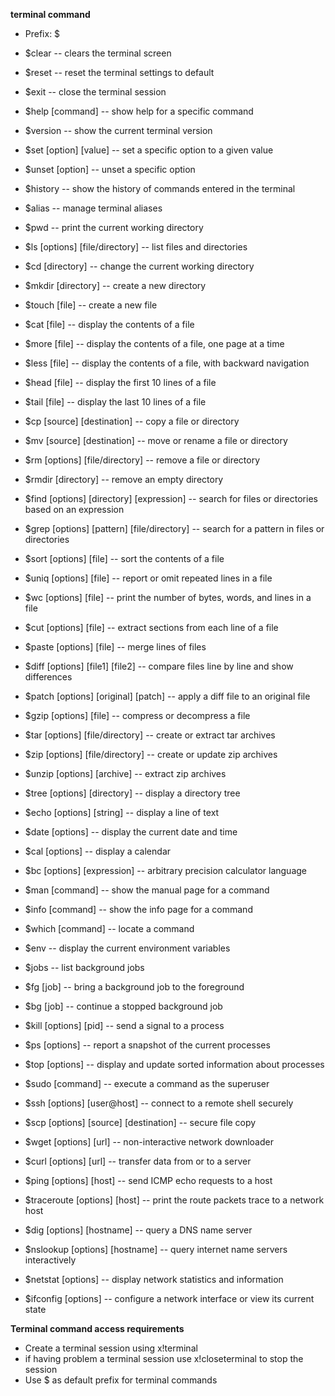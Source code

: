**terminal command**

- Prefix: $

- $clear -- clears the terminal screen 
- $reset -- reset the terminal settings to default 
- $exit -- close the terminal session 
- $help [command] -- show help for a specific command 
- $version -- show the current terminal version 
- $set [option] [value] -- set a specific option to a given value 
- $unset [option] -- unset a specific option 
- $history -- show the history of commands entered in the terminal 
- $alias -- manage terminal aliases 
- $pwd -- print the current working directory 
- $ls [options] [file/directory] -- list files and directories 
- $cd [directory] -- change the current working directory 
- $mkdir [directory] -- create a new directory 
- $touch [file] -- create a new file 
- $cat [file] -- display the contents of a file 
- $more [file] -- display the contents of a file, one page at a time 
- $less [file] -- display the contents of a file, with backward navigation 
- $head [file] -- display the first 10 lines of a file 
- $tail [file] -- display the last 10 lines of a file 
- $cp [source] [destination] -- copy a file or directory 
- $mv [source] [destination] -- move or rename a file or directory 
- $rm [options] [file/directory] -- remove a file or directory 
- $rmdir [directory] -- remove an empty directory 
- $find [options] [directory] [expression] -- search for files or directories based on an expression 
- $grep [options] [pattern] [file/directory] -- search for a pattern in files or directories 
- $sort [options] [file] -- sort the contents of a file 
- $uniq [options] [file] -- report or omit repeated lines in a file 
- $wc [options] [file] -- print the number of bytes, words, and lines in a file 
- $cut [options] [file] -- extract sections from each line of a file 
- $paste [options] [file] -- merge lines of files 
- $diff [options] [file1] [file2] -- compare files line by line and show differences 
- $patch [options] [original] [patch] -- apply a diff file to an original file 
- $gzip [options] [file] -- compress or decompress a file
- $tar [options] [file/directory] -- create or extract tar archives 
- $zip [options] [file/directory] -- create or update zip archives 
- $unzip [options] [archive] -- extract zip archives 
- $tree [options] [directory] -- display a directory tree 
- $echo [options] [string] -- display a line of text 
- $date [options] -- display the current date and time 
- $cal [options] -- display a calendar 
- $bc [options] [expression] -- arbitrary precision calculator language 
- $man [command] -- show the manual page for a command 
- $info [command] -- show the info page for a command 
- $which [command] -- locate a command 
- $env -- display the current environment variables 
- $jobs -- list background jobs 
- $fg [job] -- bring a background job to the foreground 
- $bg [job] -- continue a stopped background job 
- $kill [options] [pid] -- send a signal to a process 
- $ps [options] -- report a snapshot of the current processes 
- $top [options] -- display and update sorted information about processes 
- $sudo [command] -- execute a command as the superuser 
- $ssh [options] [user@host] -- connect to a remote shell securely 
- $scp [options] [source] [destination] -- secure file copy 
- $wget [options] [url] -- non-interactive network downloader 
- $curl [options] [url] -- transfer data from or to a server 
- $ping [options] [host] -- send ICMP echo requests to a host 
- $traceroute [options] [host] -- print the route packets trace to a network host 
- $dig [options] [hostname] -- query a DNS name server 
- $nslookup [options] [hostname] -- query internet name servers interactively 
- $netstat [options] -- display network statistics and information 
- $ifconfig [options] -- configure a network interface or view its current state

**Terminal command access requirements**
- Create a terminal session using x!terminal
- if having problem a terminal session use x!closeterminal to stop the session
- Use $ as default prefix for terminal commands
